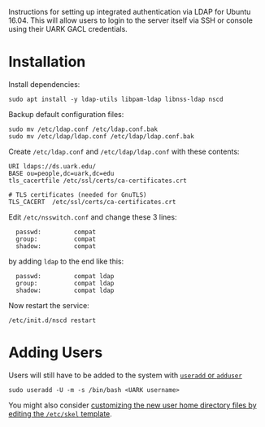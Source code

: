 Instructions for setting up integrated authentication via LDAP for Ubuntu 16.04.
This will allow users to login to the server itself via SSH or console using their
UARK GACL credentials.

# Installation

Install dependencies:

    sudo apt install -y ldap-utils libpam-ldap libnss-ldap nscd

Backup default configuration files:

    sudo mv /etc/ldap.conf /etc/ldap.conf.bak
    sudo mv /etc/ldap/ldap.conf /etc/ldap/ldap.conf.bak

Create `/etc/ldap.conf` and `/etc/ldap/ldap.conf` with these contents:

    URI ldaps://ds.uark.edu/
    BASE ou=people,dc=uark,dc=edu
    tls_cacertfile /etc/ssl/certs/ca-certificates.crt

    # TLS certificates (needed for GnuTLS)
    TLS_CACERT	/etc/ssl/certs/ca-certificates.crt

Edit `/etc/nsswitch.conf` and change these 3 lines:

      passwd:         compat
      group:          compat
      shadow:         compat

by adding `ldap` to the end like this:

      passwd:         compat ldap
      group:          compat ldap
      shadow:         compat ldap

Now restart the service:

    /etc/init.d/nscd restart

# Adding Users

Users will still have to be added to the system with [`useradd` or `adduser`][1]

    sudo useradd -U -m -s /bin/bash <UARK username>

You might also consider [customizing the new user home directory files by editing the `/etc/skel` template][2].

  [1]:http://askubuntu.com/q/345974/453746
  [2]:http://askubuntu.com/q/83532/453746
